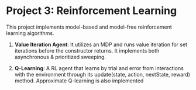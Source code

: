 # Project 3: Reinforcement Learning

This project implements model-based and model-free reinforcement learning algorithms.

1. **Value Iteration Agent**: It utilizes an MDP and runs value iteration for set iterations before the constructor returns. It implements both asynchronous & prioritized sweeping.

2. **Q-Learning**: A RL agent that learns by trial and error from interactions with the environment through its update(state, action, nextState, reward) method. Approximate Q-learning is also implemented
